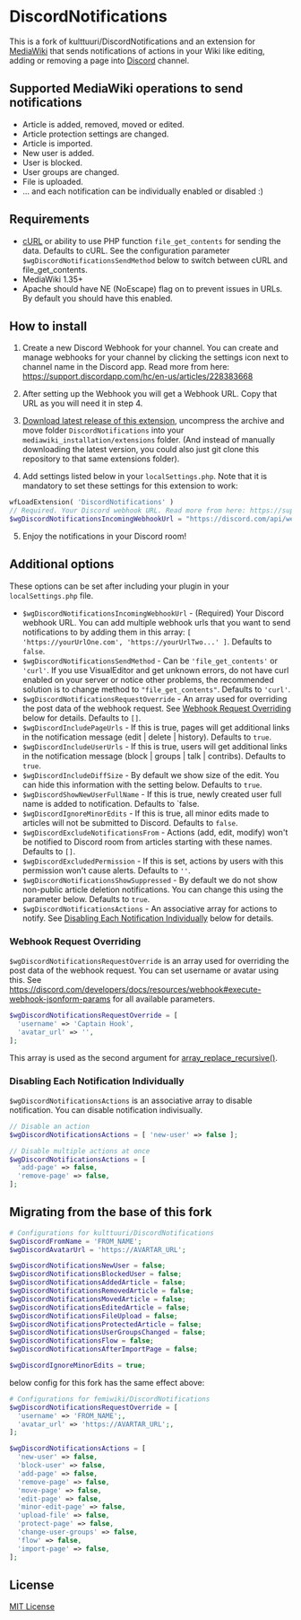 # DiscordNotifications

This is a fork of kulttuuri/DiscordNotifications and an extension for [MediaWiki](https://www.mediawiki.org/wiki/MediaWiki) that sends notifications of actions in your Wiki like editing, adding or removing a page into [Discord](https://discordapp.com/) channel.

## Supported MediaWiki operations to send notifications

- Article is added, removed, moved or edited.
- Article protection settings are changed.
- Article is imported.
- New user is added.
- User is blocked.
- User groups are changed.
- File is uploaded.
- ... and each notification can be individually enabled or disabled :)

## Requirements

- [cURL](http://curl.haxx.se/) or ability to use PHP function `file_get_contents` for sending the data. Defaults to cURL. See the configuration parameter `$wgDiscordNotificationsSendMethod` below to switch between cURL and file_get_contents.
- MediaWiki 1.35+
- Apache should have NE (NoEscape) flag on to prevent issues in URLs. By default you should have this enabled.

## How to install

1. Create a new Discord Webhook for your channel. You can create and manage webhooks for your channel by clicking the settings icon next to channel name in the Discord app. Read more from here: https://support.discordapp.com/hc/en-us/articles/228383668

2. After setting up the Webhook you will get a Webhook URL. Copy that URL as you will need it in step 4.

3. [Download latest release of this extension](https://github.com/kulttuuri/discord_mediawiki/archive/master.zip), uncompress the archive and move folder `DiscordNotifications` into your `mediawiki_installation/extensions` folder. (And instead of manually downloading the latest version, you could also just git clone this repository to that same extensions folder).

4. Add settings listed below in your `localSettings.php`. Note that it is mandatory to set these settings for this extension to work:

```php
wfLoadExtension( 'DiscordNotifications' )
// Required. Your Discord webhook URL. Read more from here: https://support.discord.com/hc/articles/228383668
$wgDiscordNotificationsIncomingWebhookUrl = "https://discord.com/api/webhooks/xx/xxxx";
```

5. Enjoy the notifications in your Discord room!

## Additional options

These options can be set after including your plugin in your `localSettings.php` file.

- `$wgDiscordNotificationsIncomingWebhookUrl` - (Required) Your Discord webhook URL. You can add multiple webhook urls that you want to send notifications to by adding them in this array: `[ 'https://yourUrlOne.com', 'https://yourUrlTwo...' ]`. Defaults to `false`.
- `$wgDiscordNotificationsSendMethod` - Can be `'file_get_contents'` or `'curl'`. If you use VisualEditor and get unknown errors, do not have curl enabled on your server or notice other problems, the recommended solution is to change method to `"file_get_contents"`. Defaults to `'curl'`.
- `$wgDiscordNotificationsRequestOverride` - An array used for overriding the post data of the webhook request. See [Webhook Request Overriding](#webhook-request-overriding) below for details. Defaults to `[]`.
- `$wgDiscordIncludePageUrls` - If this is true, pages will get additional links in the notification message (edit \| delete \| history). Defaults to `true`.
- `$wgDiscordIncludeUserUrls` - If this is true, users will get additional links in the notification message (block \| groups \| talk \| contribs). Defaults to `true`.
- `$wgDiscordIncludeDiffSize` - By default we show size of the edit. You can hide this information with the setting below. Defaults to `true`.
- `$wgDiscordShowNewUserFullName` - If this is true, newly created user full name is added to notification. Defaults to `false.
- `$wgDiscordIgnoreMinorEdits` - If this is true, all minor edits made to articles will not be submitted to Discord. Defaults to `false`.
- `$wgDiscordExcludeNotificationsFrom` - Actions (add, edit, modify) won't be notified to Discord room from articles starting with these names. Defaults to `[]`.
- `$wgDiscordExcludedPermission` - If this is set, actions by users with this permission won't cause alerts. Defaults to `''`.
- `$wgDiscordNotificationsShowSuppressed` - By default we do not show non-public article deletion notifications. You can change this using the parameter below. Defaults to `true`.
- `$wgDiscordNotificationsActions` - An associative array for actions to notify. See [Disabling Each Notification Individually](#disabling-each-notification-individually) below for details.

### Webhook Request Overriding

`$wgDiscordNotificationsRequestOverride` is an array used for overriding the post data of the webhook request. You can set username or avatar using this.
See https://discord.com/developers/docs/resources/webhook#execute-webhook-jsonform-params for all available parameters.

```php
$wgDiscordNotificationsRequestOverride = [
  'username' => 'Captain Hook',
  'avatar_url' => '',
];
```

This array is used as the second argument for [array_replace_recursive()].

### Disabling Each Notification Individually

`$wgDiscordNotificationsActions` is an associative array to disable notification. You can disable notification indivisually.

```php
// Disable an action
$wgDiscordNotificationsActions = [ 'new-user' => false ];

// Disable multiple actions at once
$wgDiscordNotificationsActions = [
  'add-page' => false,
  'remove-page' => false,
];
```

## Migrating from the base of this fork

```php
# Configurations for kulttuuri/DiscordNotifications
$wgDiscordFromName = 'FROM_NAME';
$wgDiscordAvatarUrl = 'https://AVARTAR_URL';

$wgDiscordNotificationsNewUser = false;
$wgDiscordNotificationsBlockedUser = false;
$wgDiscordNotificationsAddedArticle = false;
$wgDiscordNotificationsRemovedArticle = false;
$wgDiscordNotificationsMovedArticle = false;
$wgDiscordNotificationsEditedArticle = false;
$wgDiscordNotificationsFileUpload = false;
$wgDiscordNotificationsProtectedArticle = false;
$wgDiscordNotificationsUserGroupsChanged = false;
$wgDiscordNotificationsFlow = false;
$wgDiscordNotificationsAfterImportPage = false;

$wgDiscordIgnoreMinorEdits = true;
```

below config for this fork has the same effect above:

```php
# Configurations for femiwiki/DiscordNotifications
$wgDiscordNotificationsRequestOverride = [
  'username' => 'FROM_NAME';,
  'avatar_url' => 'https://AVARTAR_URL';,
];

$wgDiscordNotificationsActions = [
  'new-user' => false,
  'block-user' => false,
  'add-page' => false,
  'remove-page' => false,
  'move-page' => false,
  'edit-page' => false,
  'minor-edit-page' => false,
  'upload-file' => false,
  'protect-page' => false,
  'change-user-groups' => false,
  'flow' => false,
  'import-page' => false,
];
```

## License

[MIT License](http://en.wikipedia.org/wiki/MIT_License)

[array_replace_recursive()]: https://www.php.net/manual/en/function.array-replace-recursive.php
